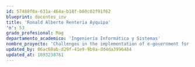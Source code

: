 ```yaml
---
id: 57488f0a-631a-464a-b18f-b60c02f91f62
blueprint: docentes_inv
title: 'Ronald Alberto Renteria Ayquipa'
'n': 53
grado_profesional: Mag
departamento_academico: 'Ingeniería Informática y Sistemas'
nombre_proyecto: 'Challenges in the implementation of e-government for public institutions in Peru'
updated_by: 06ac68ab-d29f-41e9-9b9a-dd4da3996484
updated_at: 1693238761
---
```

